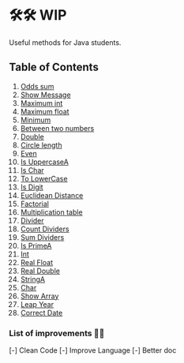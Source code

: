 # 🛠🛠 WIP

Useful methods for Java students.

## Table of Contents

1. [Odds sum](#odds-sum)
2. [Show Message](#show-message)
3. [Maximum int](#maximum-int)
4. [Maximum float](#minimum-float)
5. [Minimum](#minimum)
6. [Between two numbers](#between-two-numbers)
7. [Double](#double)
8. [Circle length](#circle-length)
9. [Even](#even)
10. [Is UppercaseA](#is-uppercase)
11. [Is Char](#is-char)
12. [To LowerCase](#to-lowercase)
13. [Is Digit](#is-digit)
14. [Euclidean Distance](#euclidean-distance)
15. [Factorial](#factorial)
16. [Multiplication table](#multiplication-table)
17. [Divider](#divider)
18. [Count Dividers](#count-dividers)
19. [Sum Dividers](#sum-dividers)
20. [Is PrimeA](#is-prime)
21. [Int](#int)
22. [Real Float](#real-float)
23. [Real Double](#real-double)
24. [StringA](#string)
25. [Char](#char)
26. [Show Array](#show-array)
27. [Leap Year](#leap-year)
28. [Correct Date](#correct-date)

### List of improvements 🎈🎈

[-] Clean Code
[-] Improve Language
[-] Better doc

